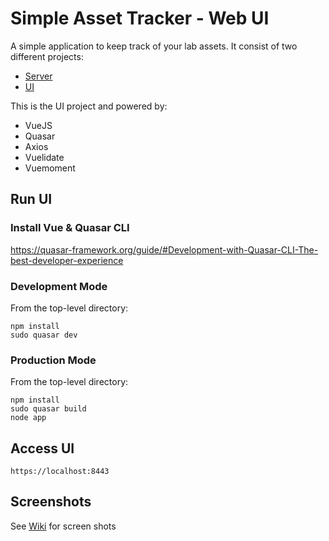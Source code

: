 # Simple Asset Tracker - Web UI

A simple application to keep track of your lab assets. It consist of two different projects:

* [Server](https://github.com/sendtorrk/sat_srv/wiki)
* [UI](https://github.com/sendtorrk/sat_web_ui/wiki)

This is the UI project and powered by:

* VueJS
* Quasar
* Axios
* Vuelidate
* Vuemoment

## Run UI

### Install Vue & Quasar CLI

https://quasar-framework.org/guide/#Development-with-Quasar-CLI-The-best-developer-experience

### Development Mode

From the top-level directory:

```
npm install
sudo quasar dev
```

### Production Mode

From the top-level directory:

```
npm install
sudo quasar build
node app
```

## Access UI

```
https://localhost:8443
```

## Screenshots

See [Wiki](https://github.com/sendtorrk/sat_web_ui/wiki) for screen shots
